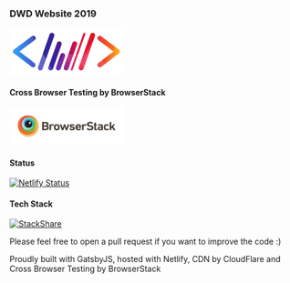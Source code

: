 ### DWD Website 2019

<a href="https://www.dwd.dev"><img src="https://raw.githubusercontent.com/johnnyxbell/dwd/master/src/assets/images/dwd-logo-small.png" alt="DWD" width="200"/></a>

#### Cross Browser Testing by BrowserStack
<a href="https://www.browserstack.com/"><img src="https://raw.githubusercontent.com/johnnyxbell/dwd/master/src/assets/images/browserstack-logo.png" alt="BrowserStack" width="200"/></a>

#### Status
[![Netlify Status](https://api.netlify.com/api/v1/badges/9adc737e-b6da-4468-8b0d-5553c922525c/deploy-status)](https://app.netlify.com/sites/gifted-meitner-94ddaa/deploys)

#### Tech Stack
[![StackShare](http://img.shields.io/badge/tech-stack-0690fa.svg?style=flat)](https://stackshare.io/johnnyxbell/devs-with-disabilities)

Please feel free to open a pull request if you want to improve the code :)

Proudly built with GatsbyJS, hosted with Netlify, CDN by CloudFlare and Cross Browser Testing by BrowserStack